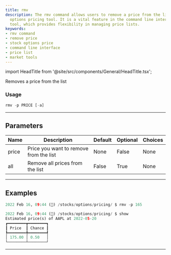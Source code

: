 ```yaml
---
title: rmv
description: The rmv command allows users to remove a price from the list in the stock
  options pricing tool. It is a vital feature in the command line interface market
  tool, which provides flexibility in managing price lists.
keywords:
- rmv command
- remove price
- stock options price
- command line interface
- price list
- market tools
---
```


import HeadTitle from '@site/src/components/General/HeadTitle.tsx';

<HeadTitle title="rmv - Pricing - Options - Stocks - Reference | OpenBB Terminal Docs" />

Removes a price from the list

### Usage

```python
rmv -p PRICE [-a]
```

---

## Parameters

| Name | Description | Default | Optional | Choices |
| ---- | ----------- | ------- | -------- | ------- |
| price | Price you want to remove from the list | None | False | None |
| all | Remove all prices from the list | False | True | None |


---

## Examples

```python
2022 Feb 16, 09:44 (🦋) /stocks/options/pricing/ $ rmv -p 165

2022 Feb 16, 09:44 (🦋) /stocks/options/pricing/ $ show
Estimated price(s) of AAPL at 2022-05-20
┏━━━━━━━━┳━━━━━━━━┓
┃ Price  ┃ Chance ┃
┡━━━━━━━━╇━━━━━━━━┩
│ 175.00 │ 0.50   │
└────────┴────────┘
```
---
